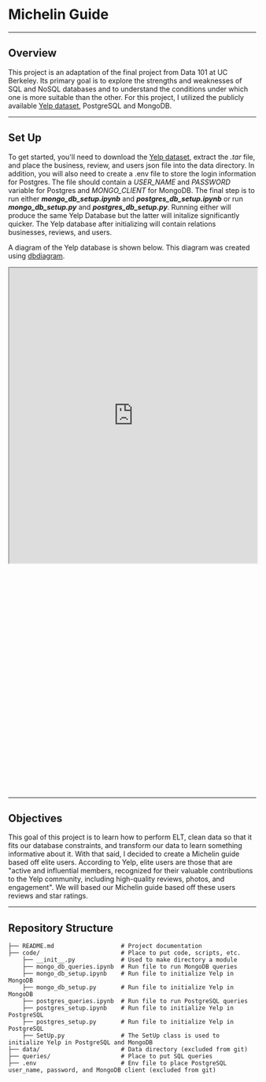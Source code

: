 # Michelin Guide

---

## Overview

This project is an adaptation of the final project from Data 101 at UC Berkeley. Its primary goal is to explore the strengths and weaknesses of SQL and NoSQL databases and to understand the conditions under which one is more suitable than the other. For this project, I utilized the publicly available [Yelp dataset](https://business.yelp.com/data/resources/open-dataset/), PostgreSQL and MongoDB.

---

## Set Up

To get started, you'll need to download the [Yelp dataset](https://business.yelp.com/data/resources/open-dataset/), extract the _.tar_ file, and place the business, review, and users json file into the data directory. In addition, you will also need to create a .env file to store the login information for Postgres. The file should contain a *USER_NAME* and *PASSWORD* variable for Postgres and *MONGO_CLIENT* for MongoDB. The final step is to run either ***mongo_db_setup.ipynb*** and ***postgres_db_setup.ipynb*** or run ***mongo_db_setup.py*** and ***postgres_db_setup.py***. Running either will produce the same Yelp Database but the latter will initalize significantly quicker. The Yelp database after initializing will contain relations businesses, reviews, and users.

A diagram of the Yelp database is shown below. This diagram was created using [dbdiagram](https://dbdiagram.io/home).

<iframe
    width="100%"
    height="600"
    src='https://dbdiagram.io/e/67d9ed8175d75cc84496a469/67d9ee7375d75cc84496b452'> 
</iframe>

<iframe frameborder=0 style="min-width: 200px; width: 100%; height: 460px;" scrolling="no" seamless="seamless" srcdoc='<html><body><style type="text/css">.gist .gist-data { height: 400px; }</style><script src="https://dbdiagram.io/e/67d9ed8175d75cc84496a469/67d9ee7375d75cc84496b452"></script></body></html>'></iframe>

---

## Objectives

This goal of this project is to learn how to perform ELT, clean data so that it fits our database constraints, and transform our data to learn something informative about it. With that said, I decided to create a Michelin guide based off elite users. According to Yelp, elite users are those that are "active and influential members, recognized for their valuable contributions to the Yelp community, including high-quality reviews, photos, and engagement". We will based our Michelin guide based off these users reviews and star ratings.

---

## Repository Structure

```
├── README.md                   # Project documentation
├── code/                       # Place to put code, scripts, etc.
    ├── __init__.py             # Used to make directory a module
    ├── mongo_db_queries.ipynb  # Run file to run MongoDB queries
    ├── mongo_db_setup.ipynb    # Run file to initialize Yelp in MongoDB
    ├── mongo_db_setup.py       # Run file to initialize Yelp in MongoDB
    ├── postgres_queries.ipynb  # Run file to run PostgreSQL queries
    ├── postgres_setup.ipynb    # Run file to initialize Yelp in PostgreSQL
    ├── postgres_setup.py       # Run file to initialize Yelp in PostgreSQL
    ├── SetUp.py                # The SetUp class is used to initialize Yelp in PostgreSQL and MongoDB
├── data/                       # Data directory (excluded from git)
├── queries/                    # Place to put SQL queries
├── .env                        # Env file to place PostgreSQL user_name, password, and MongoDB client (excluded from git)
```
